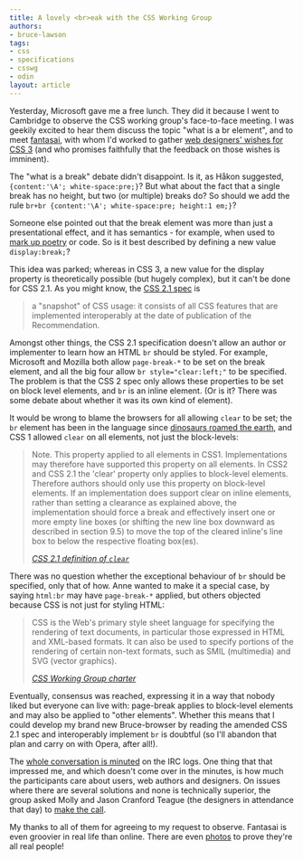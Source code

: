 ```yaml
---
title: A lovely <br>eak with the CSS Working Group
authors:
- bruce-lawson
tags:
- css
- specifications
- csswg
- odin
layout: article
---
```

<p>Yesterday, Microsoft gave me a free lunch. They did it because I went to Cambridge to observe the <abbr>CSS</abbr> working group&#39;s face-to-face meeting. I was geekily excited to hear them discuss the topic &quot;what is a br element&quot;, and to meet <a href="http://fantasai.inkedblade.net/">fantasai</a>, with whom I&#39;d worked to gather <a href="http://www.webstandards.org/2008/01/18/tell-the-css-wg-what-you-want-from-css3/">web designers&#39; wishes for CSS 3</a> (and who promises faithfully that the feedback  on those wishes is imminent). </p>
<p>The &quot;what is a break&quot; debate didn&#39;t disappoint. Is it, as Håkon suggested, <code>{content:&#39;\A&#39;; white-space:pre;}</code>? But what about the fact that a single break has no height, but two (or multiple) breaks do? So should we add the rule <code>br+br {content:&#39;\A&#39;; white-space:pre; height:1 em;}</code>?</p>
<p>Someone else pointed out that the break element was more than just a presentational effect, and it has semantics - for example, when used to <a href="http://www.brucelawson.co.uk/2005/what-i-want-from-css-3/">mark up poetry</a> or code. So is it best described by defining a new value <code>display:break;</code>?</p>
<p>This idea was parked; whereas in CSS 3, a new value for the display property is theoretically possible (but hugely complex), but it can&#39;t be done for CSS 2.1. As you might know, the <a href="http://www.w3.org/TR/CSS21/">CSS 2.1 spec</a> is</p>
<blockquote cite="http://www.w3.org/TR/CSS21/">
    <p>a &quot;snapshot&quot; of CSS usage: it consists of all CSS features that are implemented interoperably at the date of publication of the Recommendation.</p>
</blockquote>
<p>Amongst other things, the CSS 2.1 specification doesn&#39;t allow an author or implementer to learn how an <abbr>HTML</abbr> <code>br</code> should be styled. For example, Microsoft and Mozilla both allow <code>page-break-*</code> to be set on the break element, and all the big four allow <code>br style=&quot;clear:left;&quot;</code> to be specified. The problem is that the CSS 2 spec only allows these properties to be set on block level elements, and <code>br</code> is an inline element. (Or is it? There was some debate about whether it was its own kind of element).</p>
<p>It would be wrong to blame the browsers for all allowing <code>clear</code> to be set; the <code>br</code> element has been in the language since <a href="http://www.w3.org/MarkUp/html-spec/L1index.html#BR">dinosaurs roamed the earth</a>, and CSS 1 allowed <code>clear</code> on all elements, not just the block-levels:</p>
<blockquote cite="http://www.w3.org/TR/CSS21/visuren.html#propdef-clear">
    <p>Note. This property applied to all elements in CSS1. Implementations may therefore have supported this property on all elements. In CSS2 and CSS 2.1 the &#39;clear&#39; property only applies to block-level elements. Therefore authors should only use this property on block-level elements. If an implementation does support clear on inline elements, rather than setting a clearance as explained above, the implementation should force a break and effectively insert one or more empty line boxes (or shifting the new line box downward as described in section 9.5) to move the top of the cleared inline&#39;s line box to below the respective floating box(es). </p>
    <cite><a href="http://www.w3.org/TR/CSS21/visuren.html#propdef-clear">CSS 2.1 definition of <code>clear</code></a></cite></blockquote>
<p>There was no question whether the exceptional behaviour of <code>br</code> should be specified, only that of how. Anne wanted to make it a special case, by saying <code>html:br</code> may have <code>page-break-*</code> applied, but others objected because CSS is not just for styling <abbr>HTML</abbr>:</p>
<blockquote cite="http://www.w3.org/Style/2004/css-charter-long">
    <p>CSS is the Web&#39;s primary style sheet language for specifying the rendering of text documents, in particular those expressed in HTML and XML-based formats. It can also be used to specify portions of the rendering of certain non-text formats, such as SMIL (multimedia) and SVG (vector graphics).</p>
    <cite><a href="http://www.w3.org/Style/2004/css-charter-long">CSS Working Group charter</a></cite></blockquote>
<p>Eventually, consensus was reached,  expressing it in a way that nobody liked but everyone can live with:  page-break applies to block-level elements and may
    also be applied to &quot;other elements&quot;. Whether this means that I could develop my brand new Bruce-browser by reading the amended CSS 2.1 spec and interoperably implement <code>br</code> is doubtful (so I&#39;ll abandon that plan and carry on with Opera, after all!). </p>
<p>The <a href="http://krijnhoetmer.nl/irc-logs/css/20080820">whole conversation is minuted</a> on the <abbr>IRC</abbr> logs. One thing that that impressed me, and which doesn&#39;t come over in the minutes, is how much the participants  care about users, web authors and designers. On issues where there  are several solutions and none is technically  superior, the group asked Molly and Jason Cranford Teague (the designers in attendance that day) to <a href="http://krijnhoetmer.nl/irc-logs/css/20080820#l-276">make the call</a>.</p>
<p>My thanks to all of them for agreeing to my request to observe. Fantasai is even groovier in real life than online. There are even <a href="http://www.flickr.com/photos/57639831@N00/tags/csswg/">photos</a> to prove they&#39;re all real people!</p>
